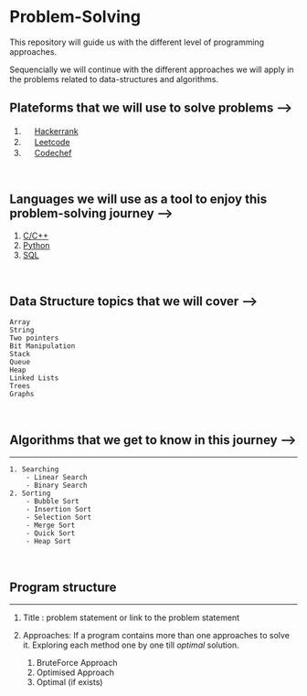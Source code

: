 # Problem-Solving

This repository will guide us with the different level of programming approaches.

Sequencially we will continue with the different approaches we will apply in the problems related to data-structures and algorithms.


## Plateforms that we will use to solve problems -->

1. <img height="16" width="16" src="https://unpkg.com/simple-icons@v6/icons/hackerrank.svg" /> [Hackerrank](https://hackerrank.com)
2. <img height="16" width="16" src="https://unpkg.com/simple-icons@v6/icons/leetcode.svg" /> [Leetcode](https://leetcode.com)
3. <img height="16" width="16" src="https://unpkg.com/simple-icons@v6/icons/codechef.svg" /> [Codechef]("https://codechef.com")


<br/>


## Languages we will use as a tool to enjoy this problem-solving journey -->

1. [C/C++](https://www.cplusplus.com/)
2. [Python](https://www.python.org)
3. [SQL](https://www.sqlite.org/)

<br/>

## Data Structure topics that we will cover -->

    Array
    String
    Two pointers
    Bit Manipulation
    Stack
    Queue
    Heap
    Linked Lists
    Trees
    Graphs

<br/>

## Algorithms that we get to know in this journey -->
---
    1. Searching
        - Linear Search
        - Binary Search
    2. Sorting
        - Bubble Sort
        - Insertion Sort
        - Selection Sort
        - Merge Sort
        - Quick Sort
        - Heap Sort

<br/>


## Program structure
---

1. Title :     problem statement or link to the problem statement
2. Approaches:
    If a program contains more than one approaches to solve it. 
    Exploring each method one by one till *optimal* solution.

    1. BruteForce Approach
    2. Optimised Approach
    3. Optimal (if exists)